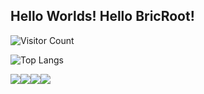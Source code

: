 ## Hello Worlds! Hello BricRoot!

![Visitor Count](https://profile-counter.glitch.me/Bric666/count.svg)

![Top Langs](https://github-readme-stats.vercel.app/api/top-langs/?username=Bric666)

<a href="https://bricawa.com"><img src="https://img.shields.io/badge/-Blog-lightgrey"></a><a href="https://gitee.com/bric666"><img src="https://img.shields.io/badge/-Gitee-yellowgreen"></a><a href="https://b23.tv/JrY3YSs"><img src="https://img.shields.io/badge/-Bilibili-blue"></a><a href="mailto:3402156426@qq.com"><img src="https://img.shields.io/badge/-Email-red"></a>
